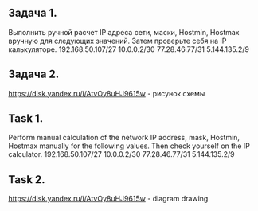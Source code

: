 ## Задача 1.
Выполнить ручной расчет IP адреса сети, маски, Hostmin, Hostmax вручную для следующих значений. Затем проверьте себя на IP калькуляторе.
192.168.50.107/27
10.0.0.2/30
77.28.46.77/31
5.144.135.2/9

## Задача 2.
https://disk.yandex.ru/i/AtvOy8uHJ9615w - рисунок схемы

## Task 1.
Perform manual calculation of the network IP address, mask, Hostmin, Hostmax manually for the following values. Then check yourself on the IP calculator.
192.168.50.107/27
10.0.0.2/30
77.28.46.77/31
5.144.135.2/9

## Task 2.
https://disk.yandex.ru/i/AtvOy8uHJ9615w - diagram drawing
